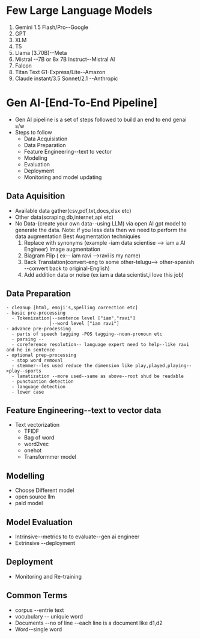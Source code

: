 # Few Large Language Models
1) Gemini 1.5 Flash/Pro--Google
2) GPT
3) XLM
4) T5
5) Llama (3.70B)--Meta
6) Mistral --7B or 8x 7B Instruct--Mistral AI
7) Falcon
8) Titan Text G1-Express/Lite--Amazon
9) Claude instant/3.5 Sonnet/2.1 --Anthropic

# Gen AI-[End-To-End Pipeline]
- Gen AI pipeline is a set of steps followed to build an end to end genai s/w
 - Steps to follow
    - Data Acquisistion
    - Data Preparation
    - Feature Engineering--text to vector
    - Modeling
    - Evaluation
    - Deployment
    - Monitoring and model updating

## Data Aquisition
- Available data gather(csv,pdf,txt,docs,xlsx etc)
- Other data(scraping,db,internet,api etc)
- No Data-(create your own data--using LLM) via open AI gpt model to generate the data.
    Note: if you less data then we need to perform the data augmentation
    Best Augmentation techniquies
    1) Replace with synonyms (example -iam data scientise --> iam a AI Engineer)
       Image augmentation
    2) Biagram Flip ( ex-- iam ravi -->ravi is my name)
    3) Back  Translation(convert-eng to some other-telugu--> other-spanish --convert back to original-English)
    4) Add addition data or noise (ex iam a data scientist,i love this job)

## Data Preparation
    - cleanup [html, emoji's,spelling correction etc]
    - basic pre-processing
      - Tokenization|--sentence level ["iam","ravi"]
                    |--word level ["iam ravi"]
    - advance pre-processing
      - parts of speech tagging -POS tagging--noun-pronoun etc
      - parsing --
      - coreference resolution-- language expert need to help--like ravi and he in sentence
    - optional prep-processing
      - stop word removal
      - stemmer--les used reduce the dimension like play,played,playing-->play--sports
      - lamatization --more used--same as above--root shud be readable
      - punctuation detection
      - language detection
      - lower case
## Feature Engineering--text to vector data
 - Text vectorization
   -  TFIDF
   -  Bag of word
   -  word2vec
   -  onehot
   -  Transformmer model

## Modelling
 - Choose Different model 
- open source llm
- paid model

## Model Evaluation
 - Intrinsive--metrics to to evaluate--gen ai engineer
 - Extrinsive --deployment

## Deployment
 - Monitoring and Re-training


## Common Terms
-  corpus --entrie text
- vocubulary -- uniquie word
- Documents --no of line --each line is a document like d1,d2
- Word--single word


